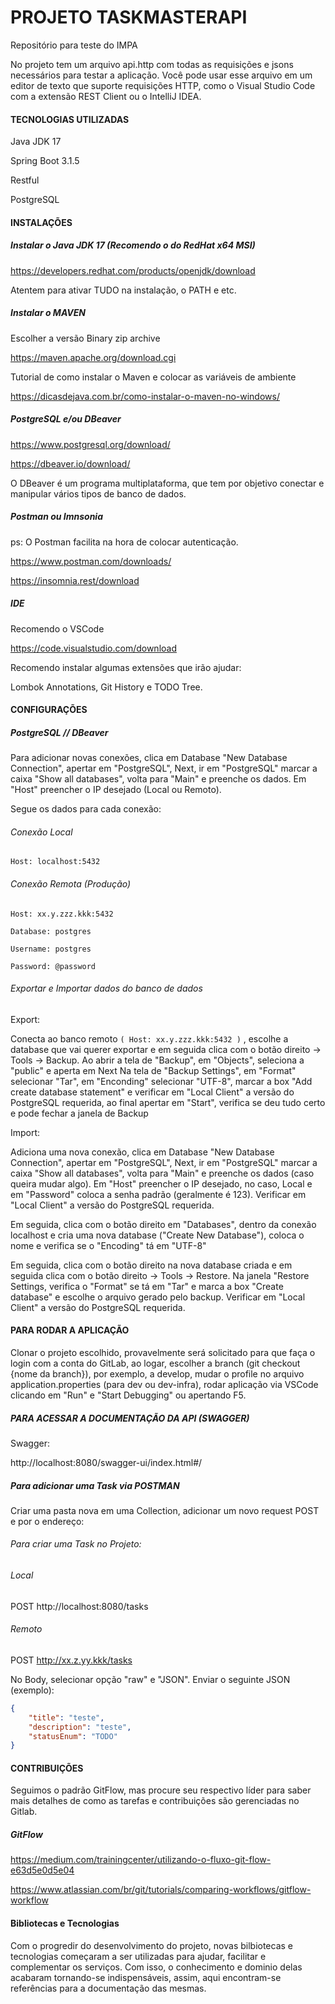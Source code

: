 # PROJETO TASKMASTERAPI
Repositório para teste do IMPA


No projeto tem um arquivo api.http com todas as requisições e jsons necessários para testar a aplicação. Você pode usar esse arquivo em um editor de texto que suporte requisições HTTP, como o Visual Studio Code com a extensão REST Client ou o IntelliJ IDEA.


#### TECNOLOGIAS UTILIZADAS

Java JDK 17

Spring Boot 3.1.5

Restful

PostgreSQL

#### INSTALAÇÕES

##### Instalar o Java JDK 17 (Recomendo o do RedHat x64 MSI)

https://developers.redhat.com/products/openjdk/download

Atentem para ativar TUDO na instalação, o PATH e etc.

##### Instalar o MAVEN

Escolher a versão Binary zip archive

https://maven.apache.org/download.cgi

Tutorial de como instalar o Maven e colocar as variáveis de ambiente

https://dicasdejava.com.br/como-instalar-o-maven-no-windows/

##### PostgreSQL e/ou DBeaver

https://www.postgresql.org/download/

https://dbeaver.io/download/

O DBeaver é um programa multiplataforma, que tem por objetivo conectar e manipular vários tipos de banco de dados. 


##### Postman ou Imnsonia

ps: O Postman facilita na hora de colocar autenticação.

https://www.postman.com/downloads/

https://insomnia.rest/download

##### IDE

Recomendo o VSCode

https://code.visualstudio.com/download

Recomendo instalar algumas extensões que irão ajudar:

Lombok Annotations, Git History e TODO Tree.

#### CONFIGURAÇÕES


##### PostgreSQL // DBeaver

Para adicionar novas conexões, clica em Database "New Database Connection", apertar em "PostgreSQL", Next, ir em "PostgreSQL" marcar a caixa "Show all databases", volta para "Main" e preenche os dados.
Em "Host" preencher o IP desejado (Local ou Remoto).

Segue os dados para cada conexão:

###### Conexão Local

`Host: localhost:5432`

###### Conexão Remota (Produção)

`Host: xx.y.zzz.kkk:5432`

`Database: postgres`

`Username: postgres`

`Password: @password`

###### Exportar e Importar dados do banco de dados

Export:

Conecta ao banco remoto `( Host: xx.y.zzz.kkk:5432 )` , escolhe a database que vai querer exportar e em seguida clica com o botão direito -> Tools -> Backup.
Ao abrir a tela de "Backup", em "Objects", seleciona a "public" e aperta em Next
Na tela de "Backup Settings", em "Format" selecionar "Tar", em "Enconding" selecionar "UTF-8", marcar a box "Add create database statement" e verificar em "Local Client" a versão do PostgreSQL requerida, ao final apertar em "Start", verifica se deu tudo certo e pode fechar a janela de Backup

Import:

Adiciona uma nova conexão, clica em Database "New Database Connection", apertar em "PostgreSQL", Next, ir em "PostgreSQL" marcar a caixa "Show all databases", volta para "Main" e preenche os dados (caso queira mudar algo). Em "Host" preencher o IP desejado, no caso, Local e em "Password" coloca a senha padrão (geralmente é 123).
Verificar em "Local Client" a versão do PostgreSQL requerida.

Em seguida, clica com o botão direito em "Databases", dentro da conexão localhost e cria uma nova database ("Create New Database"), coloca o nome e verifica se o "Encoding" tá em "UTF-8"

Em seguida, clica com o botão direito na nova database criada e em seguida clica com o botão direito -> Tools -> Restore.
Na janela "Restore Settings, verifica o "Format" se tá em "Tar" e marca a box "Create database" e escolhe o arquivo gerado pelo backup.
Verificar em "Local Client" a versão do PostgreSQL requerida.

#### PARA RODAR A APLICAÇÃO

Clonar o projeto escolhido, provavelmente será solicitado para que faça o login com a conta do GitLab, ao logar, escolher a branch (git checkout {nome da branch}), por exemplo, a develop, mudar o profile no arquivo application.properties (para dev ou dev-infra), rodar aplicação via VSCode clicando em "Run" e "Start Debugging" ou apertando F5.

##### PARA ACESSAR A DOCUMENTAÇÃO DA API (SWAGGER)

Swagger:

http://localhost:8080/swagger-ui/index.html#/

##### Para adicionar uma Task via POSTMAN

Criar uma pasta nova em uma Collection, adicionar um novo request POST e por o endereço:

###### Para criar uma Task no Projeto:

###### Local

POST http://localhost:8080/tasks

###### Remoto

POST http://xx.z.yy.kkk/tasks

No Body, selecionar opção "raw" e "JSON". Enviar o seguinte JSON (exemplo):

```JSON
{
    "title": "teste",
    "description": "teste",
    "statusEnum": "TODO"
}
```

#### CONTRIBUIÇÕES

Seguimos o padrão GitFlow, mas procure seu respectivo líder para saber mais detalhes de como as tarefas e contribuições são gerenciadas no Gitlab.

##### GitFlow

https://medium.com/trainingcenter/utilizando-o-fluxo-git-flow-e63d5e0d5e04

https://www.atlassian.com/br/git/tutorials/comparing-workflows/gitflow-workflow


#### Bibliotecas e Tecnologias

Com o progredir do desenvolvimento do projeto, novas bilbiotecas e tecnologias começaram a ser utilizadas para ajudar, facilitar e complementar os serviços. Com isso, o conhecimento e dominio delas acabaram tornando-se indispensáveis, assim, aqui encontram-se referências para a documentação das mesmas.


